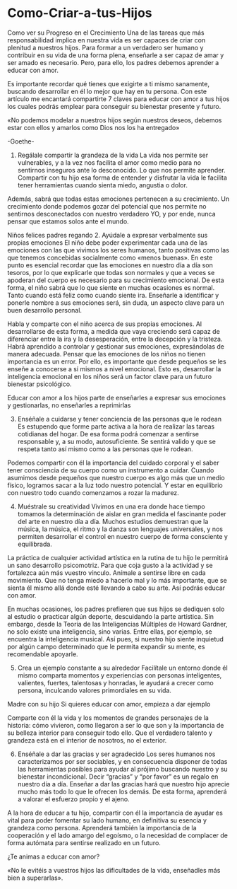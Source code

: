 # Como-Criar-a-tus-Hijos
Como ver su Progreso en el Crecimiento
Una de las tareas que más responsabilidad implica en nuestra vida es ser capaces de criar con plenitud a nuestros hijos. Para formar a un verdadero ser humano y contribuir en su vida de una forma plena, enseñarle a ser capaz de amar y ser amado es necesario. Pero, para ello, los padres debemos aprender a educar con amor.

Es importante recordar qué tienes que exigirte a ti mismo sanamente, buscando desarrollar en él lo mejor que hay en tu persona. Con este artículo me encantará compartirte 7 claves para educar con amor a tus hijos los cuales podrás emplear para conseguir su bienestar presente y futuro.

«No podemos modelar a nuestros hijos según nuestros deseos, debemos estar con ellos y amarlos como Dios nos los ha entregado»

-Goethe-

1. Regálale compartir la grandeza de la vida
La vida nos permite ser vulnerables, y a la vez nos facilita el amor como medio para no sentirnos inseguros ante lo desconocido. Lo que nos permite aprender. Compartir con tu hijo esa forma de entender y disfrutar la vida le facilita tener herramientas cuando sienta miedo, angustia o dolor.

Además, sabrá que todas estas emociones pertenecen a su crecimiento. Un crecimiento donde podemos gozar del potencial que nos permite no sentirnos desconectados con nuestro verdadero YO, y por ende, nunca pensar que estamos solos ante el mundo.

Niños felices padres regando
2. Ayúdale a expresar verbalmente sus propias emociones 
El niño debe poder experimentar cada una de las emociones con las que vivimos los seres humanos, tanto positivas como las que tenemos concebidas socialmente como «menos buenas». En este punto es esencial recordar que las emociones en nuestro día a día son tesoros, por lo que explicarle que todas son normales y que a veces se apoderan del cuerpo es necesario para su crecimiento emocional. De esta forma, el niño sabrá que lo que siente en muchas ocasiones es normal. Tanto cuando está feliz como cuando siente ira. Enseñarle a identificar y ponerle nombre a sus emociones será, sin duda, un aspecto clave para un buen desarrollo personal.

Habla y comparte con el niño acerca de sus propias emociones. Al desarrollarse de esta forma, a medida que vaya creciendo será capaz de  diferenciar entre la ira y la desesperación, entre la decepción y la tristeza. Habrá aprendido a controlar y gestionar sus emociones, expresándolas de manera adecuada. Pensar que las emociones de los niños no tienen importancia es un error. Por ello, es importante que desde pequeños se les enseñe a conocerse a sí mismos a nivel emocional. Esto es, desarrollar la inteligencia emocional en los niños será un factor clave para un futuro bienestar psicológico.

 

Educar con amor a los hijos parte de enseñarles a expresar sus emociones y gestionarlas, no enseñarles a reprimirlas

3. Enséñale a cuidarse y tener conciencia de las personas que le rodean
Es estupendo que forme parte activa a la hora de realizar las tareas cotidianas del hogar. De esa forma podrá comenzar a sentirse responsable y, a su modo, autosuficiente. Se sentirá valido y que se respeta tanto así mismo como a las personas que le rodean.

Podemos compartir con él la importancia del cuidado corporal y el saber tener consciencia de su cuerpo como un instrumento a cuidar. Cuando asumimos desde pequeños que nuestro cuerpo es algo más que un medio físico, logramos sacar a la luz todo nuestro potencial. Y estar en equilibrio con nuestro todo cuando comenzamos a rozar la madurez.

4. Muéstrale su creatividad
Vivimos en una era donde hace tiempo tomamos la determinación de aislar en gran medida el fascinante poder del arte en nuestro día a día. Muchos estudios demuestran que la música, la música, el ritmo y la danza son lenguajes universales, y nos permiten desarrollar el control en nuestro cuerpo de forma consciente y equilibrada.

La práctica de cualquier actividad artística en la rutina de tu hijo le permitirá un sano desarrollo psicomotriz. Para que coja gusto a la actividad y se fortalezca aún más vuestro vínculo. Anímale a sentirse libre en cada movimiento. Que no tenga miedo a hacerlo mal y lo más importante, que se sienta él mismo allá donde esté llevando a cabo su arte. Así podrás educar con amor.

En muchas ocasiones, los padres prefieren que sus hijos se dediquen solo al estudio o practicar algún deporte, descuidando la parte artística. Sin embargo, desde la Teoría de las Inteligencias Múltiples de Howard Gardner, no solo existe una inteligencia, sino varias. Entre ellas, por ejemplo, se encuentra la inteligencia musical. Así pues, si nuestro hijo siente inquietud por algún campo determinado que le permita expandir su mente, es recomendable apoyarle.

5. Crea un ejemplo constante a su alrededor
Facilítale un entorno donde él mismo comparta momentos y experiencias con personas inteligentes, valientes, fuertes, talentosas y honradas, le ayudará a crecer como persona, inculcando valores primordiales en su vida.

Madre con su hijo
Si quieres educar con amor, empieza a dar ejemplo

Comparte con él la vida y los momentos de grandes personajes de la historia: cómo vivieron, como llegaron a ser lo que son y la importancia de su belleza interior para conseguir todo ello. Que el verdadero talento y grandeza está en el interior de nosotros, no el exterior.

6. Enséñale a dar las gracias y ser agradecido
Los seres humanos nos caracterizamos por ser sociables, y en consecuencia disponer de todas las herramientas posibles para ayudar al prójimo buscando nuestro y su bienestar incondicional. Decir “gracias” y “por favor” es un regalo en nuestro día a día. Enseñar a dar las gracias hará que nuestro hijo aprecie mucho más todo lo que le ofrecen los demás. De esta forma, aprenderá a valorar el esfuerzo propio y el ajeno.

A la hora de educar a tu hijo, compartir con él la importancia de ayudar es vital para poder fomentar su lado humano, en definitiva su esencia y grandeza como persona. Aprenderá también la importancia de la cooperación y el lado amargo del egoísmo, o la necesidad de complacer de forma autómata para sentirse realizado en un futuro.

¿Te animas a educar con amor?

«No le evitéis a vuestros hijos las dificultades de la vida, enseñadles más bien a superarlas».
